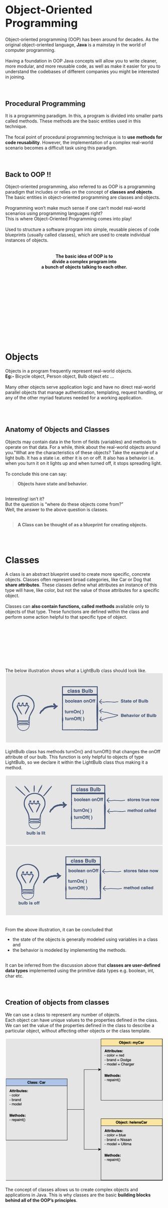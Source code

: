 <h1 style="font-size:35px">Object-Oriented Programming</h1>
Object-oriented programming (OOP) has been around for decades. As the original object-oriented language, <b>Java</b> is a mainstay in the world of computer programming.<br><br>
Having a foundation in OOP Java concepts will allow you to write cleaner, more modular, and more reusable code, as well as make it easier for you to understand the codebases of different companies you might be interested in joining. <br><br><br>
<h2>Procedural Programming</h2>
It is a programming paradigm. In this, a program is divided into smaller parts called methods. These methods are the basic entities used in this technique.<br><br>
The focal point of procedural programming technique is to <b>use methods for code reusability</b>. However, the implementation of a complex real-world scenario becomes a difficult task using this paradigm.<br><br><br>
<h2>Back to OOP !!</h2>
Object-oriented programming, also referred to as OOP is a programming paradigm that includes or relies on the concept of <b>classes and objects</b>. <br>
The basic entities in object-oriented programming are classes and objects.<br><br>
Programming won’t make much sense if one can’t model real-world scenarios using programming languages right? <br>
This is where Object-Oriented Programming comes into play!<br><br>
Used to structure a software program into simple, reusable pieces of code blueprints (usually called classes), which are used to create individual instances of objects. <br><br><br>
<div align="center"><b>
The basic idea of OOP is to <br> divide a complex program into <br>a bunch of objects talking to each other.
</b></div>
<br><br><br><br><br><br><br><br><br><br><br><br><br>
<h1>Objects</h1>
Objects in a program frequently represent real-world objects. <br>
<b>Eg:- </b> Bicycle object, Person object, Bulb object etc ...<br><br>
Many other objects serve application logic and have no direct real-world parallel objects that manage authentication, templating, request handling, or any of the other myriad features needed for a working application.<br><br><br><br>
<h2>Anatomy of Objects and Classes</h2>
Objects may contain data in the form of fields (variables) and methods to operate on that data. For a while, think about the real-world objects around you."What are the characteristics of these objects? Take the example of a light bulb. It has a state i.e. either it is on or off. It also has a behavior i.e. when you turn it on it lights up and when turned off, it stops spreading light. <br><br>
To conclude this one can say:
<blockquote><b>Objects have state and behavior.</b></blockquote><br>
Interesting! isn’t it? <br>
But the question is “where do these objects come from?”<br>
Well, the answer to the above question is classes.<br><br>
<blockquote><b>A Class can be thought of as a blueprint for creating objects.</b></blockquote><br><br>
<h1>Classes</h1>
A class is an abstract blueprint used to create more specific, concrete objects. Classes often represent broad categories, like Car or Dog that <b>share attributes</b>. These classes define what attributes an instance of this type will have, like color, but not the value of those attributes for a specific object.<br><br>
Classes can <b>also contain functions, called methods</b> available only to objects of that type. These functions are defined within the class and perform some action helpful to that specific type of object.
<br><br><br><br><br><br><br><br><br><br>
The below illustration shows what a LightBulb class should look like.
<div align="center">
<img src="https://raw.githubusercontent.com/saivault/dsanotes/main/store/classintro.png" height="220" width="500">
</div><br>
LightBulb class has methods turnOn() and turnOff() that changes the onOff attribute of our bulb. This function is only helpful to objects of type LightBulb, so we declare it within the LightBulb class thus making it a method.
<br><br><div align="center">
<img src="https://raw.githubusercontent.com/saivault/dsanotes/main/store/bulbon.png" height="220" width="500">
<img src="https://raw.githubusercontent.com/saivault/dsanotes/main/store/bulboff.png" height="220" width="500">
</div><br><br>
From the above illustration, it can be concluded that 
<ul>
<li>the state of the objects is generally modeled using variables in a class and </li>
<li>the behavior is modeled by implementing the methods. </li>
</ul><br>
It can be inferred from the discussion above that <b>classes are user-defined data types</b> implemented using the primitive data types e.g. boolean, int, char etc. <br><br><br>
<h2>Creation of objects from classes</h2>
We can use a class to represent any number of objects.<br>
Each object can have unique values to the properties defined in the class. We can set the value of the properties defined in the class to describe a particular object, without affecting other objects or the class template.<br><br>
<div align="center">
<img src="https://raw.githubusercontent.com/saivault/dsanotes/main/store/classblueprint.png" height="450" width="500">
</div><br>
The concept of classes allows us to create complex objects and applications in Java. This is why classes are the basic <b>building blocks behind all of the OOP’s principles</b>.<br><br><br><br><br><br>
<h2>DECLARATION AND IMPLEMENTATION OF CLASSES</h2>
The written code of a class and its attributes are known as the definition or implementation of the class.<br><br>
In Java, we define classes in the following way:

```java
class ClassName { // Class name
    /* All member variables
    and methods*/
}
```
The <b>'class'</b> keyword tells the compiler that we are creating our custom class. All the members of the class will be defined within the class scope.<br><br>
Sample structure of a java class is as follows : <br>

```java
class Car { // Class name
  
      // Class Data members
      int topSpeed;
      int totalSeats;
      int fuelCapacity;
      String manufacturer;
      
      // Class Methods
      void refuel(){
        ...
      }
      void park(){
        ...
      }
      void drive(){
        ...
      }
}
```
<br><br><h2>Creating a class object</h2>
The name of the class, (ClassName) will be used to create an instance of the class. We can create an object of a class by using the keyword <b>new</b><br>

```java
// className object
ClassName obj = new ClassName(); 
```
<br><br><br><br><br>
<h1>Access Modifiers</h1>
In Java, we can <b>impose access restrictions</b> on different data members and member functions. The restrictions are specified through access modifiers. Access modifiers are tags we can associate with each member to define <b> which parts of the program can access it directly</b>.<br><br><br>
<h2>Private</h2>
A private member <b>cannot be accessed directly from outside the class</b>. The aim is to keep it hidden from the users and other classes. It is a popular practice to keep the data members private since we do not want anyone manipulating our data directly.<br>We can make members private using the keyword private as follows : 

```java
private int gun; 
```
<br><br>
<h2>Public</h2>
This tag indicates that the members can be <b>directly accessed by anything</b> which is in the same scope as the class object. Member functions are usually public as they provide the interface through which the application can communicate with our private members. Public members can be declared using the keyword public.<br><br>
Public members of a class can be accessed by a class object using the <b>. operator</b>. 

```java
class Cop {
    private int gun; // Private variable
  
    public int getGun(){
        return gun;  // The private variable is directly accessible over here!
    }
}

class Main{
    public static void main(String args[]){
        Cop c = new Cop(); // Object created
        c.getGun(); // Can access the gun
        c.gun = 0; // This would cause an error since gun is private
    }
}
```
<br><br><br><br><br><br>
<h2>Protected</h2>
The protected category is unique. The access level to the protected members lies somewhere between private and public. The primary use of the protected tag can be found when using inheritance, which is the process of creating classes out of other classes.<br><br>
The protected data members can be accessed inside a Java package. However, outside the package, they can only be referred to through an inherited class.
<br><br><br><br>
<h2>Default</h2>
If we do not mention any access modifier, then it is considered to be default access. The default access is similar to the protected. It also has package-level access, but it also applies to inherited classes as well, unlike protected. So, you can say that its access is more limited.<br><br>
<table style="padding-left:160px">
<tr><td>Public</td><td>global access</td></tr>
<tr><td>Default</td><td>package level access</td></tr>
<tr><td>Private</td><td>class level access</td></tr>
</table>
<br><br><br><br><br><br><br><br><br><br><br><br><br><br><br><br><br><br><br><br><br><br><br><br><br>
<h1>Fields in java</h1>
Java supports static and non-static fields. <br>
<h2>STATIC FIELD</h2>
A static field resides in a class. <b>All the objects we create will share this field and its value</b>. <br>
You can define a static field by using the static keyword. <br><br>
We don’t need an instance of the class to access static fields. We can access the static fields of a class by just writing the class name before the field:

```java
class Car {
    // static fields
    static int topSpeed = 100;
    static int maxCapacity = 4;  
}

class Demo {
    public static void main(String args[]){
    // Static fields are accessible in the main
    System.out.println(Car.topSpeed);
    System.out.println(Car.maxCapacity);   
  }
}
``` 
<br>
<h2>NON-STATIC FIELD</h2>
Non-static fields are located in the instances of the class. <b>Each instance of the class can have its own values for these fields</b>.<br>
You can define a non-static field just by not using the static keyword. <br><br>
As non-static fields doesn’t reside in the class, So we need an instance of the class to access non-static fields.

```java
class Car {
    // non-static fields
    int speed = 100;
    int capacity = 4;  
}

class Demo {
    public static void main(String args[]){
        Car obj1 = new Car();
        System.out.println(obj1.speed);
        System.out.println(obj1.capacity);   
    }
}
```
<br>
<h2>FINAL FIELD</h2>
A final field cannot have its value changed once it is assigned. We can make a field final by using the keyword final.

```java
final int capacity = 4;
```
<br><br><h1>Methods in java</h1>
<h2>Getters and setters</h2>
These two types of methods are very popular in OOP. A get method retrieves the value of a particular data field, whereas a set method sets its value. <br><br>
It is a common convention to write the name of the corresponding member fields with the get or set command.

```java
class Car {

    private int speed; // member field speed

    // Setter method to set the speed of the car
    public void setSpeed(int x) {
        speed = x; 
    }

    // Getter method to get the speed of the car
    public int getSpeed() {
        return speed; 
    }
  
}

class Demo {
  
   public static void main(String args[]) {
     Car car = new Car();
     car.setSpeed(100); // calling the setter method
     System.out.println(car.getSpeed()); // calling the getter method
   } 
  
}
```
<br><br><br><br><h1>Method Overloading</h1>
<div align="center"><b>
Overloading refers to making a<br>method perform different operations<br>based on the nature of its arguments.
</b></div><br><br>
Methods can be overloaded in Java. <br>
We could redefine a method several times and give it different arguments and method types. When the method is called, the appropriate definition will be selected by the compiler!<br><br>

```java
class Calculator {

    public double product(double x, double y) {
        return x * y;
    }
    // Overloading the function to handle three arguments
    public double product(double x, double y, double z) {
        return x * y * z;
    }
    // Overloading the function to handle int
    public int product(int x, int y){
        return x * y;
    }

}

class Demo {
    public static void  main(String args[]) {
        Calculator cal = new Calculator();
    
        double x = 10;
        double y = 20;
        double z = 5;
    
        int a = 12;
        int b = 4;
        
        System.out.println(cal.product(x, y));
        System.out.println(cal.product(x, y, z));
        System.out.println(cal.product(a, b));
    }
}
```
<br><b>Note:- </b> Methods that have no arguments and differ only in the return types cannot be overloaded since the compiler won’t be able to differentiate between their calls.<br><br>
<h2>Advantages</h2>
One might wonder if we could simply create new methods to perform different jobs rather than overloading the same method.
<ul>
<li>The code becomes simple and clean. We don’t have to keep track of different methods.</li>
<li>Polymorphism is a very important concept in object-oriented programming, and method overloading plays a vital role in its implementation.</li>
</ul><br><br><br><br><br><br><br><br><br><br><br><br><br><br><br><br><br><br><br><br><br><br><br><br><br><br><br><br><br><br><br><br><br><br><br><br><br><br><br><br><br><br>
<h1 "font-size:30px">Constructors</h1>
As the name suggests, the constructor is used to <b>construct the object of a class</b>. It is a special method that outlines the steps that are performed when an instance of a class is created in the program. <br>
<b>Note:-</b> A constructor’s name must be exactly the same as the name of its class.<br><br>
The constructor is a special method because it <b>does not have a return type</b>. We do not even need to write void as the return type. It is a good practice to declare/define it as the <b>first member method</b>.<br><br>
So, let’s study the different types of constructors and use them to create class objects.<br><br><br>
<h2>Default constructor</h2>
The default constructor is the most basic form of a constructor. In a default constructor, we define the default values for the data members of the class.<br><br>
Hence, the constructor creates an object in which the <b>data members are initialized to their default values</b>. The default constructor does not need to be explicitly defined. Even if we don’t create it, the JVM will call a default constructor and set data members to null or 0 as given in the below table. <br><br>
<table style="padding-left:210px">
<tr><td>int</td><td>0</td></tr>
<tr><td>float</td><td>0.0</td></tr>
<tr><td>boolean</td><td>false</td></tr>
<tr><td>string</td><td>null</td></tr>
</table><br>
If you don’t define any constructor, the Java compiler will insert a default constructor for you. Thus, once the class is compiled it will always at least have a no-argument constructor.<br><br>

```java
class Date {

    private int day;
    private int month;
    private int year;
    
    // Default constructor
    public Date() {
        // We must define the default values for day, month, and year
        day = 0;
        month = 0;
        year = 0;
    }
    
    // A simple print function
    public void printDate(){ 
        System.out.println("Date: " + day + "/" + month + "/" + year);
    }
  
}

class Demo {
    public static void main(String args[]) {
        // Call the Date constructor to create its object;
        Date date = new Date(); // Object created with default values!
        date.printDate();
    }
}
```
<br>
Notice that when we created a Date object, we don’t treat the constructor as a method and write this: <b><i>date.Date()</i></b><br>
We create the object just like we create an integer or string object. It’s that easy!<br><br><br>
<h2>Parameterized constructor</h2>
The default constructor isn’t all that impressive. Sure, we could use set methods to set the values for day, month and year ourselves, but this step can be avoided using a parameterized constructor.<br><br>
In a parameterized constructor, we pass arguments to the constructor and set them as the values of our data members.
We are basically <b>overloading the default constructor</b> to accommodate our preferred values for the data members.
<br><br><br>

```java
// Parameterized constructor
public Date(int d, int m, int y){
    // The arguments are used as values
    day = d;
    month = m;
    year = y;
}

class Demo {
    public static void main(String args[]) {
        Date date = new Date(1, 8, 2018); // Object created with specified values! 
        date.printDate();
    }
}
```
<br>This is much more convenient than the default constructor!<br>
<h1>"this"</h1>
The "this" reference variable exists for every class. It <b>refers to the class object itself</b>. We use "this" when we have an argument which has the same name as a data member. this.memberName specifies that we are accessing the memberName variable of the particular class. <br><br>
Let’s see it in action:

```java
// Default constructor
public Date() {
    this.day = 0;
    this.month = 0;
    this.year = 0;
}

// Parameterized constructor
public Date(int day, int month, int year){
    this.day = day;
    this.month = month;
    this.year = year;
}
```
<br><br><h2>Calling a constructor from a constructor</h2>
In Java, we can call a constructor from a constructor.<br>
Calling another constrcutor in the same java class from a constrcutor can be done by using "this" keyword followed by parentheses.

```java
public Date(int day, int month, int year){
    // The arguments are used as values
    this.day = day;
    this.month = month;
    this.year = year;
}

public Date(int day, int month, int year, String event){
    this(day, month, year); // calling the constructor
    this.event = event;
}
```
<br><br><br><br>
<h1 style="font-size:32px">Data hiding</h1>
Objects are created using classes. One can observe that classes contain data members and objects are created to manipulate and access this data. To make this object-oriented system more reliable and error free, it is a good practice to limit access to the class members.<br><br>
<blockquote><b>In layman’s terms, data hiding refers to the concept of hiding the inner workings of a class and simply providing an interface through which the outside world can interact with the class without knowing what’s going on inside.</b></blockquote><br>
The purpose is to implement classes in such a way that the instances (objects) of these classes should not be able to cause any unauthorized access or change in the original contents of a class. One class does not need to know anything about the underlying algorithms of another class. However, the two can still communicate.<br><br><br>
<h2>A Real Life Example</h2>
Let’s apply this to a real-world scenario. Take the doctor-patient model. In case of an illness, the patient consults the doctor, after which he or she is prescribed the appropriate medicine.<br><br>
The patient only knows the process of going to the doctor. The logic and reasoning behind the doctor’s prescription of a certain medicine are unknown to the patient. A patient will not understand the medical details the doctor uses to reach his/her decision on the treatment.<br><br>
This is a classic example of the patient class interacting with the doctor class without knowing the inner workings of the doctor class.<br><br><br>
<h2>Components of Data Hiding</h2>
Data hiding can be divided into two primary components: <br><br>
<ul>
<li>Encapsulation</li>
<li>Abstraction</li>
</ul>
<br><br><br><br><br><br><br>
<h1 style="font-size:36px">Inheritance</h1>
Inheritance provides a way to create a new class from an existing class. The new class is a specialized version of the existing class such that it inherits all the <b>non-private fields (variables) and methods</b> of the existing class. The existing class is used as a starting point or as a base to create the new class.<br><br><br>
<h2>Where to use it ?</h2>
wherever we come across an <b>IS A</b> relationship between objects, we can use inheritance.
Some examples are as follows :<br>
<ul style="padding-top:7px">
<li>Car IS A vehicle</li>
<li>Dentist IS A doctor</li>
</ul>
which implies,<br> if we have an existing class "Vehicle", we can create a new class "Car" out of it.<br><br><br>
<h3>Some Terminology</h3>
> As its similar to a child inheriting the traits of his/her parents, the new class is called as <b>child class</b> and the existing class is called <b>parent class</b>.

<br>
<div style="border-style:solid;width:350px;margin-left:120px;height:60px;padding-left:43px;padding-top:11px;border-width:2px;margin-top:8px">
Parent class / Base class / SuperClass <br>
Child class / derived class / SubClass
</div>
<br>
In Java, we have to use the keyword <b>extends</b> to implement inheritance:

```java
SubClass extends SuperClass{
    //contents of SubClass
}
```
<br><br>
<h2>Some important points</h2>
<ul>
<li>In Java whenever we create a class, it inherits all the non-private methods and fields from the builtin <b>Java Object class</b> by default which makes it a very <b>good example of inheritance</b> in Java. The methods defined in the Object class come in very handy when you create new classes.</li>
<li>Some classes <b>cannot be inherited</b>. Such classes are defined with the <b>keyword, final</b>. An example of such a class is the built-in Integer class - this class cannot have derived classes.</li>
<li>In Java, a class can extend from only one other class at a time and a class cannot extend itself.</li>
</ul>
<br><br>
Example of inheritance is as follows : 

```java
// Base Class Vehicle
class Vehicle {
    // Private Fields
    private String make; 
    private String color; 
    private int year;      
    private String model;   

    // Parameterized Constructor
    public Vehicle(String make, String color, int year, String model) {
        this.make = make;
        this.color = color;
        this.year = year;  
        this.model = model; 
    }

    // public method to print details
    public void printDetails() {
        System.out.println("Manufacturer: " + make);
        System.out.println("Color: " + color);
        System.out.println("Year: " + year);
        System.out.println("Model: " + model);
    }
}

// Derived Class Car
class Car extends Vehicle {
    // Private field
    private String bodyStyle;
    
    // Parameterized Constructor
    public Car(String make, String color, int year, String model, String bodyStyle) {
        super(make, color, year, model);  //calling parent class constructor
        this.bodyStyle = bodyStyle;       
    }
    
    public void carDetails() {  //details of car
        printDetails();         //calling method from parent class
        System.out.println("Body Style: " + bodyStyle);
    }
}

class Main {
    public static void main(String[] args) {
        Car elantraSedan = new Car("Hyundai", "Red", 2019, "Elantra", "Sedan"); 
        //creation of car Object
        elantraSedan.carDetails(); //calling method to print details
    }
}
```
<h1>"super" keyword</h1>
As you already know that this keyword in Java is used to refer to the instance of the current class. <br><br>
In a similar fashion, the super keyword in Java is used to refer to the SuperClass members from inside the immediate Subclass. The use of super comes into play when we implement inheritance.<br><br>
The super keyword is used in three major contexts:<br>
<ul>
<li>Accessing parent class fields</li>
<li>Calling a parent class method</li>
<li>Using with constructors</li>
</ul>
<br>
<h2>1. Accessing parent class fields</h2>
Whenever a SuperClass and the immediate SubClass have any fields with the same name, we use super to access the fields from the SuperClass inside the SubClass.

```java
class Vehicle { //Base class vehicle  
    int fuelCap = 90; //fuelCap field inside SuperClass
} 

class Car extends Vehicle { // sub class Car extending from Vehicle
    int fuelCap = 50; //fuelCap field inside SubClass
    public void display() { 
        //accessing the field of parent class using super*
        System.out.println("Fuel Capacity from the Vehicle class: " + super.fuelCap); 
        //without using super the field of current class shadows the field of 
        //parent class
        System.out.println("Fuel Capacity from the Car class: " + fuelCap); 
    } 
} 

class Main {
    public static void main(String[] args) { 
        Car corolla = new Car(); 
        corolla.display(); 
    } 
}
```
<blockquote>
Fuel Capacity from the Vehicle class: 90<br>
Fuel Capacity from the Car class: 50
</blockquote>
<br><br><br><br><br><br>
<h2>2. Calling a parent class method</h2>
Just like the fields, super is also used with the methods. Whenever a SuperClass and the immediate SubClass have any methods with the same name we use super to access the methods from the SuperClass inside the SubClass.

```java
class Vehicle {          //Base class vehicle 
    public void display() {   //display method inside SuperClass
        System.out.println("I am from the Vehicle Class");
    }
} 

class Car extends Vehicle { // sub class Car extending from Vehicle
    public void display() { //display method inside SubClass
        System.out.println("I am from the Car Class");
    } 
    
    public void printOut(){
        System.out.println("The display() call with super:");
        super.display();  //calling the display() of Vehicle(SuperClass)
        System.out.println("The display() call without super:");
        display();        //calling the display() of the Car(SubClass)
    }
} 

class Main {
    public static void main(String[] args) {
        Car corolla = new Car(); 
        corolla.printOut(); 
    }
}
```
<blockquote>
The display() call with super: <br>
I am from the Vehicle Class<br>
The display() call without super:<br>
I am from the Car Class
</blockquote><br><br>
<h2>3. Using constructors</h2>
Another very important use of the keyword super is to call the constructor of the SuperClass from inside of the constructor of the SubClass.<br>
<b>Note:</b> When you create an Object of a SubClass type at the same time, an Object of SuperClass type is created by calling implicitly the constructor of SuperClass.<br><br>
The syntax of the constructor call is as follows:

```java
super();  //calls the (no argument) constructor if a no-argument constructor is defined in the SuperClass
super(parameters); //calls the parameterized constructor of the SuperClass with matching parameters from the SubClass constructor
```

The call to the SuperClass constructor using super() is usually the first line of code inside the constructor of the SubClass. If we do not call super() in the SubClass constructor, the default no-argument constructor of SuperClass is called automatically. The super(parameters) call has to be used if we want to call a parameterized constructor of the SuperClass.<br><br><br><br><br><br><br><br>
<h1>Types of Inheritance</h1>
Based upon superclasses and subclasses, there are the following five types of inheritance in general:<br>
1. Single <br>
2. Multi-level <br>
3. Hierarchical <br>
4. Multiple <br>
5. Hybrid <br>

<br><div style="display:flex">
<div>
<h2>Single Inheritance</h2>
In single inheritance, there is only a single class<br> extending from another class. We can take the example of the Vehicle class (Super class) and the Car class (Sub class).<br><br>
A car <b>IS A</b> vehicle
</div>
<img src="https://raw.githubusercontent.com/saivault/dsanotes/main/store/singleinherit.png" height="150" width="150">
</div>
<br><div style="display:flex">
<div>
<h2>Multi-level Inheritance</h2>
When a class is derived from such a class which itself is derived from another class, this type of inheritance is<br> called Multilevel Inheritance. Classes can be extended to<br> any further levels as per the requirement of the model.<br><br>
A car <b>IS A</b> vehicle<br>
A prius <b>IS A</b> car
</div>
<img src="https://raw.githubusercontent.com/saivault/dsanotes/main/store/multilevelinherit.png" height="180" width="150">
</div>
<br><br><br><br><br><div style="display:flex">
<div>
<h2>Hierarchical Inheritance</h2>
When more than one classes inherit from the same class, it is referred to as hierarchical inheritance. In hierarchical inheritance, more than one classes extend, as per the requirement of the design, from the same base class. The common attributes of these child classes are implemented inside the base class..<br><br>
A car <b>IS A</b> vehicle<br>
A truck <b>IS A</b> vehicle
</div>
<img src="https://raw.githubusercontent.com/saivault/dsanotes/main/store/hierainherit.png" height="180" width="220">
</div>
<br><br><br><div style="display:flex">
<div>
<h2>Multiple Inheritance</h2>
When a class is derived from more than one base class, i.e. when a class has more than one immediate parent classes, this type of inheritance is called Multiple Inheritance.<br><br>
A hyundai elantra <b>IS A</b> car.<br>
A hyundai elantra <b>IS A</b> sedan also.
</div>
<img src="https://raw.githubusercontent.com/saivault/dsanotes/main/store/multipleinherit.png" height="150" width="180">
</div>
<br><br><br><div style="display:flex">
<div>
<h2>Hybrid Inheritance</h2>
A type of inheritance which is a combination of Multiple and Multi-level inheritance is called hybrid inheritance.<br><br>
A combustion engine is an engine<br>
An electric motors engine is an engine<br>
A Hybrid engine combines both combustion engine and electric motors.
</div>
<img src="https://raw.githubusercontent.com/saivault/dsanotes/main/store/hybridinherit.png" height="150" width="180">
</div><br><br><br>
<b>Note:</b> In Java, Multiple and Hybrid inheritance are applicable using interfaces only. <br><br><br><br><br><br><br><br><br><br>
<h1>Redundancy vs Duplication</h1>
<h2>in code</h2>
Duplication is a repetition of form. <br>
Redundancy is not a repetition of form, but rather a repetition of intent. We are trying to do the same thing in multiple places and that makes it redundant.<br><br>
Duplication ofcourse, is the most obvious form of redundancy but redundancy can take many other forms that are far more subtle and harder to detect.<br><br>
<h3>Q) Can non-identical code be redundant ?</h3>
Yes, Think of a “for” loop and a “for each” loop iterating through the same collection. <br><br>
<h3>Q) Can identical code be non-redundant ?</h3>
Also, Yes. For example, a line of code that reads “index++;” can be used to iterate through a list of names in one part of the code and a list of numbers in another part of the code.<br>
<br><br><br><br><br><br><br><br><br><br><br><br><br><br><br><br><br><br><br><br><br><br><br><br><br><br><br><br><br>
<h1>Advantages of Inheritance</h1>
Inheritance makes the code reusable. <br><br>
Consider that you are up for designing a banking system using classes. Your model might have these: <br>&nbsp;
- A base <i>BankAccount</i> class<br>&nbsp;
- A derived class named <i>SavingsAccount</i><br>&nbsp;
- A derived class named <i>CheckingAccount</i><br><br><br>

<h2>Re-usability</h2>
On a later point, you realize that you have to diversify this banking application by adding another class for <i>MoneyMarketAccount</i>. So, <b>rather than implementing this class from scratch</b> you can extend from the existing <i>BankAccount</i> class as a starting point and <b>reuse its attributes</b> that are common with <i>MoneyMarketAccount</i>.<br><br>
From this, we can examine that we can implement inheritance which will result in avoiding redundant coding and will also save the programmer’s time and effort.<br><br>
<h2>Avoiding Duplication of Code</h2>
Considering the above example, you don’t need to duplicate the code for the deposit() and withdraw() methods inside the child classes namely <i>SavingsAccount</i> and <i>CheckingAccount</i> as they are the same for any kind of account and it can be implemented in the base class <i>BankAccount</i>. In this way, you can avoid the duplication of code.<br><br>
<h2>Extensibility</h2>
Using inheritance, one can extend the base class logic as per the business logic of the derived class. This is an easy way to upgrade or <b>enhance specific parts of a product without changing the core attributes</b>. An existing class can act as a base class to derive a new class having upgraded features.<br><br>
<h2>Data Hiding</h2>
The base class can decide to keep some data private so that it cannot be altered by the derived class. <br><br><br><br><br><br><br><br><br><br><br>
<h1>Polymorphism</h1>
The word Polymorphism is a combination of two Greek words, Poly means many and Morph means forms. In programming, polymorphism refers to the <b>same object exhibiting different forms and behaviors</b>.<br><br>
For example, take the Shape Class. The exact shape you choose can be anything. It can be a rectangle, a circle, a polygon or a diamond. So, these are all shapes but their properties are different. This is called Polymorphism.
<br><br><br><h2>A brief introduction</h2>
Assume there is a base class named Shape from which the subclasses Rectangle, Circle, Polygon, and Diamond are derived. Also consider that the Shape class has a method called calculateArea(), which is inherited by all subclasses mentioned. With polymorphism, each subclass may have its way of implementing the method.<br><br>
So, for example, when the calculateArea() method is called in an object of the Rectangle class, the method might respond by displaying the area of the rectangle. On the other hand, when the same method is called in an object of the Circle class, the circle’s area might be calculated and displayed on the screen.<br><br>
In effect, polymorphism cuts down the work of the developer because when the time comes to create more specific subclasses with certain unique attributes and behaviors, the developer can alter the code in the particular portions where the responses differ. All other pieces of the code can be left untouched.<br><br><br>
<h3>What if we want our derived class to inherit a method from the base class and have a different implementation for it?</h3> That is when polymorphism, a fundamental concept in the OOP paradigm, comes into play.<br><br><br>
<h3>Example</h3>
Here we consider the example of a Shape class, which is the base class while many shapes like Rectangle and Circle extending from the base class are derived classes. These classes contain the getArea() method which calculates the area for the respective shape.<br><br>
In the main function, we have declared a Shape class array of size 2 and declared the Circle and the Rectangle class objects at index 0 and 1 respectively. Now the getArea() method returns the area of the respective shape. This is Polymorphism.<br><br><br><br><br><br>

```java
// A sample class Shape which provides a method to get the Shape's area
class Shape {
    public double getArea() {
        return 0;
    }
}

// A Rectangle is a Shape with a specific width and height
class Rectangle extends Shape {   // extended form the Shape class
    private double width;
    private double height;
    
    public Rectangle(double width, double heigh) {
        this.width = width;
        this.height = height;
    }
    
    public double getArea() {
        return width * height; 
    }
}

// A Circle is a Shape with a specific radius
class Circle extends Shape {
    private double radius;
    
    public Circle(double radius) {
        this.radius = radius; 
    }
    
    public double getArea() {
        return 3.14 * radius * radius; 
    }
}


class driver {
    public static void main(String args[]) {
        Shape[] shape = new Shape[2]; // Creating shape array of size 2
        
        shape[0] = new Circle(2); // creating circle object at index 0
        shape[1] = new Rectangle(2, 2); // creating rectangle object at index 1
        
        System.out.println("Area of the Circle: " + shape[0].getArea());
        System.out.println("Area of the Rectangle: " + shape[1].getArea());
    }
}
```
<br><br><h1>Method Overriding</h1>
<blockquote><b>
process of redefining a parent class’s method in a subclass.
</b></blockquote>
In other words, if a subclass provides the specific implementation of a method that has been defined by one of its parent classes, it is known as method overriding.<br>
In the previous example, the Rectangle and Circle classes were overriding the getArea() method from the Shape class.
<br><br>Overriding is done so that a child class can give its own implementation to a method which is already provided by the parent class.<br><br>
In this case: <br>
- The method in the parent class is called overridden method.<br>
- The methods in the child classes are called overriding methods.<br><br><br>

<h2>Advantages</h2>
<ol>
<li>The derived classes can give their own specific implementations to inherited methods without modifying the parent class methods.</li>
<li>For any method, a child class can use the implementation in the parent class or make its own implementation.</li>
</ol><br><br><br>
<h2>Key features</h2>
- Method overriding needs inheritance and there should be at least one derived class.<br>
- Derived class(es) must have the same declaration, i.e., access modifier, name, same parameters and same return type as the method as of the base class.<br>
- The method in the derived class(es) must have different implementations from each other.<br>
- The method in the base class must be overridden in the derived class.<br>
- Base class/method must not be declared as a final class.<br><br><br><br><br><br><br><br><br><br><br><br><br><br>

<br><br><table style="padding-left:10px">
<tr><th style="width:300px">Method Overloading</th><th style="width:300px">Method Overriding</th></tr>
<tr><td>Overloading happens at compile time.</td><td>Overriding happens at runtime</td></tr>
<tr><td>Gives better performance because the binding is being done at compile time.</td><td>Gives less performance because the binding is being done at run time.</td></tr>
<tr><td>Private and final methods can be overloaded.</td><td>Private and final methods can not be overridden.</td></tr>
<tr><td>Return type of method does not matter in case of method overloading.</td><td>Return type of method must be the same in the case of overriding.</td></tr>
<tr><td>Arguments must be different in the case of overloading.</td><td>Arguments must be the same in the case of overriding.</td></tr>
<tr><td>It is being done in the same class.</td><td>Base and derived classes are required here.</td></tr>
<tr><td>Mostly used to increase the readability of the code.</td><td>Mostly used to provide the implementation of the method that is already provided by its base class.</td></tr>
</table><br><br><br><br><br><br><br><br><br><br><br><br><br><br><br><br><br><br><br><br><br><br><br><br><br><br><br>
<br><br><br><h1>Static Polymorphism</h1>
Also known as compile time polymorphism.<br><br>
Polymorphism that is resolved during compile time is known as static polymorphism.<br>
Method overloading is used here.<br><br>
<b>Example:-</b>

```java
class Calculator {
    int add(int num1, int num2) {
        return num1 + num2;
    }
    
    int add(int num1, int num2, int num3) {
        return num1 + num2 + num3;
    }
    
    public static void main(String args[]) {
        Calculator obj = new Calculator();
        System.out.println("10 + 20 = " + obj.add(10, 20));
        System.out.println("10 + 20 + 30 = " + obj.add(10, 20, 30));
    }
}
```

<br>Here, we have two definitions of the same method add() in the Calculator class. Which add() method would be called is determined by the parameter list at the compile time. This is the reason this is also known as compile time polymorphism.<br><br><br>
<h1>Dynamic Polymorphism</h1>
Also known as runtime polymorphism.<br>
Dynamic polymorphism is the mechanism by which methods can be defined with the same name, return type, and parameters in the base class and derived classes.<br><br>
Polymorphism that is resolved during run time is known as dynamic polymorphism.<br>
Method overriding is used here.<br><br>
<b>Example:-</b> In our shape class example, <br>
the child classes are overriding the method getArea() of the parent class. We have child classes objects assigned to the parent class reference. So to determine which method would be called, the type of the object would be determined at runtime. This is the reason it is also known as runtime polymorphism.
